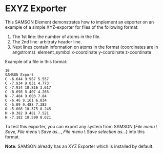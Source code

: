 # EXYZ Exporter

This SAMSON Element demonstrates how to implement an exporter on an example of a simple XYZ-exporter for files of the following format:

1. The 1st line: the number of atoms in the file.
2. The 2nd line: arbitraty header line.
3. Next lines contain information on atoms in the format (coordinates are in angstroms):
element_symbol x-coordinate y-coordinate z-coordinate

Example of a file in this format:
```
10
SAMSON Export
C -6.644 9.967 5.557
C -7.934 9.831 4.773
C -7.934 10.816 3.617
C -8.098 8.407 4.266
N -7.404 9.603 7.84
C -6.46 9.161 6.834
C -5.09 9.488 7.383
O -5.008 10.375 8.245
H -8.382 9.481 7.521
H -7.182 10.599 8.021
```

To test this exporter, you can export any system from SAMSON (*File menu \ Save*, *File menu \ Save as...*, *File menu \ Save selection as...*) into this format.

**Note:** SAMSON already has an XYZ Exporter which is installed by default. 
